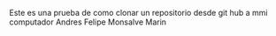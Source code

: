 Este es una prueba de como clonar un repositorio desde git hub a mmi computador
Andres Felipe Monsalve Marin
